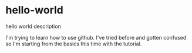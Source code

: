 # hello-world
hello world description

I'm trying to learn how to use github. I've tried before and gotten confused so I'm starting from the basics this time with the tutorial.
